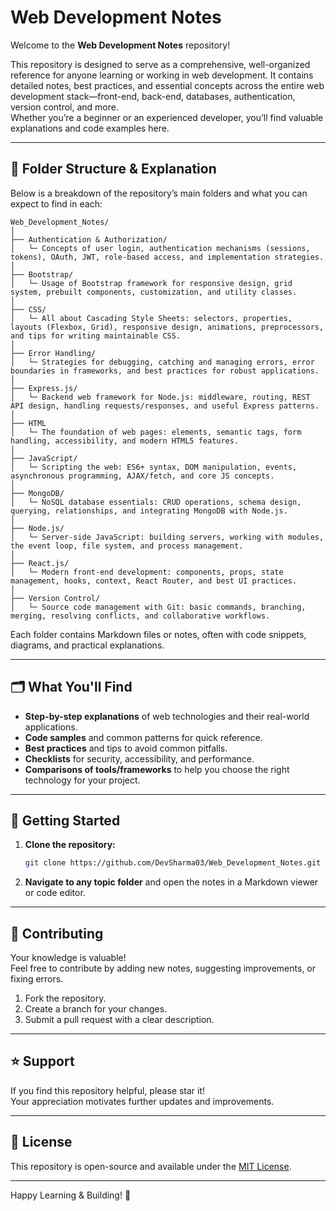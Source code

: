 # Web Development Notes

Welcome to the **Web Development Notes** repository!

This repository is designed to serve as a comprehensive, well-organized reference for anyone learning or working in web development. It contains detailed notes, best practices, and essential concepts across the entire web development stack—front-end, back-end, databases, authentication, version control, and more.  
Whether you’re a beginner or an experienced developer, you’ll find valuable explanations and code examples here.

---

## 📂 Folder Structure & Explanation

Below is a breakdown of the repository’s main folders and what you can expect to find in each:

```
Web_Development_Notes/
│
├── Authentication & Authorization/
│   └─ Concepts of user login, authentication mechanisms (sessions, tokens), OAuth, JWT, role-based access, and implementation strategies.
│
├── Bootstrap/
│   └─ Usage of Bootstrap framework for responsive design, grid system, prebuilt components, customization, and utility classes.
│
├── CSS/
│   └─ All about Cascading Style Sheets: selectors, properties, layouts (Flexbox, Grid), responsive design, animations, preprocessors, and tips for writing maintainable CSS.
│
├── Error Handling/
│   └─ Strategies for debugging, catching and managing errors, error boundaries in frameworks, and best practices for robust applications.
│
├── Express.js/
│   └─ Backend web framework for Node.js: middleware, routing, REST API design, handling requests/responses, and useful Express patterns.
│
├── HTML
│   └─ The foundation of web pages: elements, semantic tags, form handling, accessibility, and modern HTML5 features.
│
├── JavaScript/
│   └─ Scripting the web: ES6+ syntax, DOM manipulation, events, asynchronous programming, AJAX/fetch, and core JS concepts.
│
├── MongoDB/
│   └─ NoSQL database essentials: CRUD operations, schema design, querying, relationships, and integrating MongoDB with Node.js.
│
├── Node.js/
│   └─ Server-side JavaScript: building servers, working with modules, the event loop, file system, and process management.
│
├── React.js/
│   └─ Modern front-end development: components, props, state management, hooks, context, React Router, and best UI practices.
│
├── Version Control/
│   └─ Source code management with Git: basic commands, branching, merging, resolving conflicts, and collaborative workflows.
```

Each folder contains Markdown files or notes, often with code snippets, diagrams, and practical explanations.

---

## 🗂️ What You'll Find

- **Step-by-step explanations** of web technologies and their real-world applications.
- **Code samples** and common patterns for quick reference.
- **Best practices** and tips to avoid common pitfalls.
- **Checklists** for security, accessibility, and performance.
- **Comparisons of tools/frameworks** to help you choose the right technology for your project.

---

## 🚀 Getting Started

1. **Clone the repository:**
   ```bash
   git clone https://github.com/DevSharma03/Web_Development_Notes.git
   ```

2. **Navigate to any topic folder** and open the notes in a Markdown viewer or code editor.

---

## 🤝 Contributing

Your knowledge is valuable!  
Feel free to contribute by adding new notes, suggesting improvements, or fixing errors.

1. Fork the repository.
2. Create a branch for your changes.
3. Submit a pull request with a clear description.

---

## ⭐️ Support

If you find this repository helpful, please star it!  
Your appreciation motivates further updates and improvements.

---

## 📩 License

This repository is open-source and available under the [MIT License](LICENSE).

---

Happy Learning & Building! 🚀
